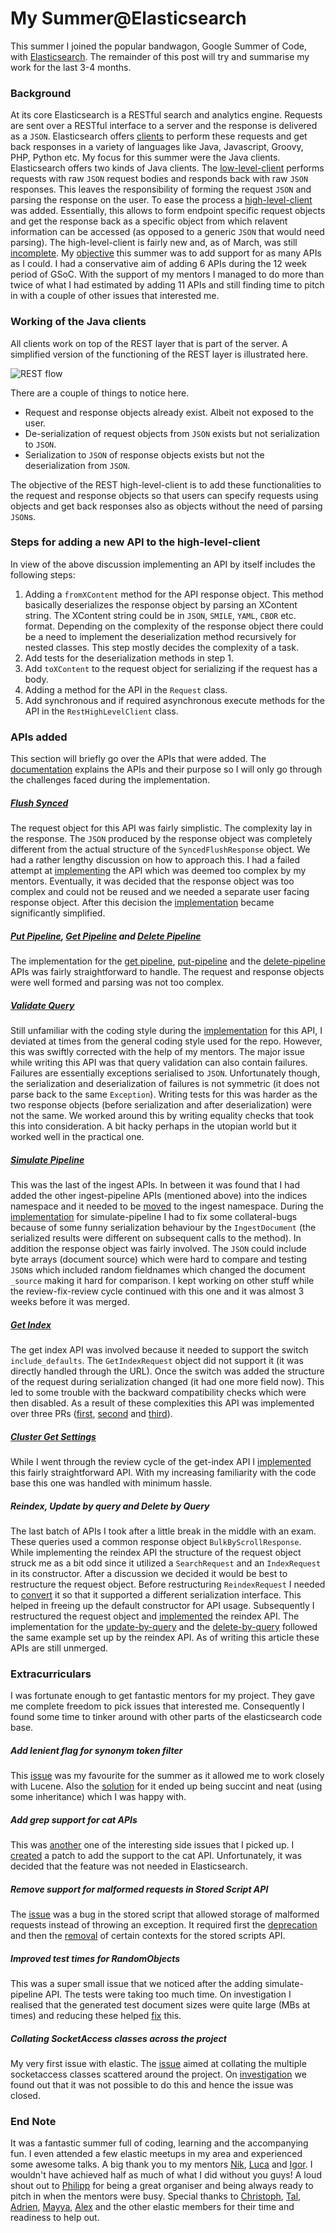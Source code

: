 # My Summer@Elasticsearch

This summer I joined the popular bandwagon, Google Summer of Code, with [Elasticsearch](https://github.com/elastic/elasticsearch). The remainder of this post will try and summarise my work for the last 3-4 months.

### Background
At its core Elasticsearch is a RESTful search and analytics engine. Requests are sent over a RESTful interface to a server and the response is delivered as a `JSON`. Elasticsearch offers [clients](https://www.elastic.co/guide/en/elasticsearch/client/index.html) to perform these requests and get back responses in a variety of languages like Java, Javascript, Groovy, PHP, Python etc. My focus for this summer were the Java clients. Elasticsearch offers two kinds of Java clients. The [low-level-client](https://www.elastic.co/guide/en/elasticsearch/client/java-rest/current/java-rest-low.html) performs requests with raw `JSON` request bodies and responds back with raw `JSON` responses. This leaves the responsibility of forming the request `JSON` and parsing the response on the user. To ease the process a [high-level-client](https://www.elastic.co/guide/en/elasticsearch/client/java-rest/current/java-rest-high.html) was added. Essentially, this allows to form endpoint specific request objects and get the response back as a specific object from which relavent information can be accessed (as opposed to a generic `JSON` that would need parsing). The high-level-client is fairly new and, as of March, was still [incomplete](https://github.com/elastic/elasticsearch/issues/27205). My [objective][proposal] this summer was to add support for as many APIs as I could. I had a conservative aim of adding 6 APIs during the 12 week period of GSoC. With the support of my mentors I managed to do more than twice of what I had estimated by adding 11 APIs and still finding time to pitch in with a couple of other issues that interested me.

### Working of the Java clients
All clients work on top of the REST layer that is part of the server. A simplified version of the functioning of the REST layer is illustrated here.

![REST flow](./images/RESTFlow.png "REST Flow")

There are a couple of things to notice here. 

* Request and response objects already exist. Albeit not exposed to the user.
* De-serialization of request objects from `JSON` exists but not serialization to `JSON`.
* Serialization to `JSON` of response objects exists but not the deserialization from `JSON`.

The objective of the REST high-level-client is to add these functionalities to the request and response objects so that users can specify requests using objects and get back responses also as objects without the need of parsing `JSON`s.

### Steps for adding a new API to the high-level-client

In view of the above discussion implementing an API by itself includes the following steps:

1. Adding a `fromXContent` method for the API response object. This method basically deserializes the response object by parsing an XContent string. The XContent string could be in `JSON`, `SMILE`, `YAML`, `CBOR` etc. format. Depending on the complexity of the response object there could be a need to implement the deserialization method recursively for nested classes. This step mostly decides the complexity of a task.
2. Add tests for the deserialization methods in step 1.
3. Add `toXContent` to the request object for serializing if the request has a body.
3. Adding a method for the API in the `Request` class.
4. Add synchronous and if required asynchronous execute methods for the API in the `RestHighLevelClient` class.

### APIs added
This section will briefly go over the APIs that were added. The [documentation](https://www.elastic.co/guide/en/elasticsearch/reference/current/index.html) explains the APIs and their purpose so I will only go through the challenges faced during the implementation.

##### [Flush Synced](https://www.elastic.co/guide/en/elasticsearch/client/java-rest/master/java-rest-high-flush-synced.html)

The request object for this API was fairly simplistic. The complexity lay in the response. The `JSON` produced by the response object was completely different from the actual structure of the `SyncedFlushResponse` object. We had a rather lengthy discussion on how to approach this. I had a failed attempt at [implementing](https://github.com/elastic/elasticsearch/pull/29189) the API which was deemed too complex by my mentors. Eventually, it was decided that the response object was too complex and could not be reused and we needed a separate user facing response object. After this decision the [implementation](https://github.com/elastic/elasticsearch/pull/30650) became significantly simplified.

##### [Put Pipeline](https://www.elastic.co/guide/en/elasticsearch/client/java-rest/master/java-rest-high-ingest-put-pipeline.html), [Get Pipeline](https://www.elastic.co/guide/en/elasticsearch/client/java-rest/master/java-rest-high-ingest-get-pipeline.html) and [Delete Pipeline](https://www.elastic.co/guide/en/elasticsearch/client/java-rest/master/java-rest-high-ingest-delete-pipeline.html)
The implementation for the [get pipeline](https://github.com/elastic/elasticsearch/pull/30847), [put-pipeline](https://github.com/elastic/elasticsearch/pull/30793) and the [delete-pipeline](https://github.com/elastic/elasticsearch/pull/30865) APIs was fairly straightforward to handle. The request and response objects were well formed and parsing was not too complex.

##### [Validate Query](https://www.elastic.co/guide/en/elasticsearch/client/java-rest/master/java-rest-high-indices-validate-query.html)
Still unfamiliar with the coding style during the [implementation](https://github.com/elastic/elasticsearch/pull/31077) for this API, I deviated at times from the general coding style used for the repo. However, this was swiftly corrected with the help of my mentors. The major issue while writing this API was that query validation can also contain failures. Failures are essentially exceptions serialised to `JSON`. Unfortunately though, the serialization and deserialization of failures is not symmetric (it does not parse back to the same `Exception`). Writing tests for this was harder as the two response objects (before serialization and after deserialization) were not the same. We worked around this by writing equality checks that took this into consideration. A bit hacky perhaps in the utopian world but it worked well in the practical one.

##### [Simulate Pipeline](https://www.elastic.co/guide/en/elasticsearch/client/java-rest/master/java-rest-high-ingest-simulate-pipeline.html)
This was the last of the ingest APIs. In between it was found that I had added the other ingest-pipeline APIs (mentioned above) into the indices namespace and it needed to be [moved](https://github.com/elastic/elasticsearch/pull/31027) to the ingest namespace. During the [implementation](https://github.com/elastic/elasticsearch/pull/31158) for simulate-pipeline I had to fix some collateral-bugs because of some funny serialization behaviour by the `IngestDocument` (the serialized results were different on subsequent calls to the method). In addition the response object was fairly involved. The `JSON` could include byte arrays (document source) which were hard to compare and testing `JSON`s which included random fieldnames which changed the document `_source` making it hard for comparison. I kept working on other stuff while the review-fix-review cycle continued with this one and it was almost 3 weeks before it was merged.

##### [Get Index](https://www.elastic.co/guide/en/elasticsearch/client/java-rest/master/java-rest-high-get-index.html)
The get index API was involved because it needed to support the switch `include_defaults`. The `GetIndexRequest` object did not support it (it was directly handled through the URL). Once the switch was added the structure of the request during serialization changed (it had one more field now). This led to some trouble with the backward compatibility checks which were then disabled. As a result of these complexities this API was implemented over three PRs ([first](https://github.com/elastic/elasticsearch/pull/31675), [second](https://github.com/elastic/elasticsearch/pull/31703) and [third](https://github.com/elastic/elasticsearch/pull/31769)).

##### [Cluster Get Settings](https://www.elastic.co/guide/en/elasticsearch/client/java-rest/master/java-rest-high-cluster-get-settings.html)
While I went through the review cycle of the get-index API I [implemented](https://github.com/elastic/elasticsearch/pull/31706) this fairly straightforward API. With my increasing familiarity with the code base this one was handled with minimum hassle.

##### Reindex, Update by query and Delete by Query
The last batch of APIs I took after a little break in the middle with an exam. These queries used a common response object `BulkByScrollResponse`. While implementing the reindex API the structure of the request object struck me as a bit odd since it utilized a `SearchRequest` and an `IndexRequest` in its constructor. After a discussion we decided it would be best to restructure the request object. Before restructuring `ReindexRequest` I needed to [convert](https://github.com/elastic/elasticsearch/pull/32401) it so that it supported a different serialization interface. This helped in freeing up the default constructor for API usage. Subsequently I restructured the request object and [implemented](https://github.com/elastic/elasticsearch/pull/32679) the reindex API. The implementation for the [update-by-query](https://github.com/elastic/elasticsearch/pull/32760) and the [delete-by-query](https://github.com/elastic/elasticsearch/pull/32782) followed the same example set up by the reindex API. As of writing this article these APIs are still unmerged.

### Extracurriculars
I was fortunate enough to get fantastic mentors for my project. They gave me complete freedom to pick issues that interested me. Consequently I found some time to tinker around with other parts of the elasticsearch code base.

##### Add lenient flag for synonym token filter
This [issue](https://github.com/elastic/elasticsearch/issues/30968) was my favourite for the summer as it allowed me to work closely with Lucene. Also the [solution](https://github.com/elastic/elasticsearch/pull/31484) for it ended up being succint and neat (using some inheritance) which I was happy with.

##### Add grep support for cat APIs
This was [another](https://github.com/elastic/elasticsearch/issues/30245) one of the interesting side issues that I picked up. I [created](https://github.com/elastic/elasticsearch/pull/31015) a patch to add the support to the cat API. Unfortunately, it was decided that the feature was not needed in Elasticsearch.

##### Remove support for malformed requests in Stored Script API
The [issue](https://github.com/elastic/elasticsearch/issues/27612) was a bug in the stored script that allowed storage of malformed requests instead of throwing an exception. It required first the [deprecation](https://github.com/elastic/elasticsearch/pull/28939) and then the [removal](https://github.com/elastic/elasticsearch/pull/31394) of certain contexts for the stored scripts API.

##### Improved test times for RandomObjects
This was a super small issue that we noticed after the adding simulate-pipeline API. The tests were taking too much time. On investigation I realised that the generated test document sizes were quite large (MBs at times) and reducing these helped [fix](https://github.com/elastic/elasticsearch/pull/31556) this.

##### Collating SocketAccess classes across the project
My very first issue with elastic. The [issue](https://github.com/elastic/elasticsearch/issues/28594) aimed at collating the multiple socketaccess classes scattered around the project. On [investigation](https://github.com/elastic/elasticsearch/pull/28874) we found out that it was not possible to do this and hence the issue was closed.

### End Note
It was a fantastic summer full of coding, learning and the accompanying fun. I even attended a few elastic meetups in my area and experienced some awesome talks. A big thank you to my mentors [Nik](https://github.com/nik9000), [Luca](https://github.com/javanna) and [Igor](https://github.com/imotov). I wouldn't have achieved half as much of what I did without you guys! A loud shout out to [Philipp](https://github.com/xeraa) for being a great organiser and being always ready to pitch in when the mentors were busy. Special thanks to [Christoph](https://github.com/cbuescher), [Tal](https://github.com/talevy), [Adrien](https://github.com/jpountz), [Mayya](https://github.com/mayya-sharipova), [Alex](https://github.com/spinscale) and the other elastic members for their time and readiness to help out.

[proposal]: https://storage.googleapis.com/summerofcode-prod.appspot.com/gsoc/core_project/doc/5657707175477248_1522005412_GSoC_2018__Elasticsearch_2.pdf?Expires=1534511826&GoogleAccessId=summerofcode-prod%40appspot.gserviceaccount.com&Signature=i9dvHE4BZH0qXRpZAd31B2cRFt6ZXiFnRK6ixT6cP32vOSWMgTfUrJsGBIfij8xEzx9AEUfcYklBYEbLaSTSFTjhD238OEQatSzxAbQeVUyF4XGpBAE3%2BxcsmLgugfktvrbNa49P3XuR%2Fak%2FY2olHYTfWKwJRBmk8REU9pZN5y8qQ7Lx2x3vhF%2B5w08Zo3itDli1IvAVwva0cquLbCCDBHo1vQO6dVDBciuUoVCyV0SqYvIrv7FLOGapWV5lMI%2BFV88V6AxDP11Js%2B7c6p5CBWxmyL1vAue1KhN1PtNIjqz750X4ejQDcMNMNN%2FtN2Ht%2BceylcTP8p8gXceFRia1tQ%3D%3D
